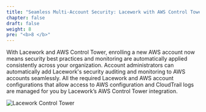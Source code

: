 ```yaml
---
title: "Seamless Multi-Account Security: Lacework with AWS Control Tower"
chapter: false
draft: false
weight: 8
pre: "<b>8 </b>"
---
```


With Lacework and AWS Control Tower, enrolling a new AWS account now means security best practices and monitoring are automatically applied consistently across your organization. Account administrators can automatically add Lacework's security auditing and monitoring to AWS accounts seamlessly. All the required Lacework and AWS account configurations that allow access to AWS configuration and CloudTrail logs are managed for you by Lacework’s AWS Control Tower integration.

![Lacework Control Tower](/images/lacework-control-tower-diagram.png)